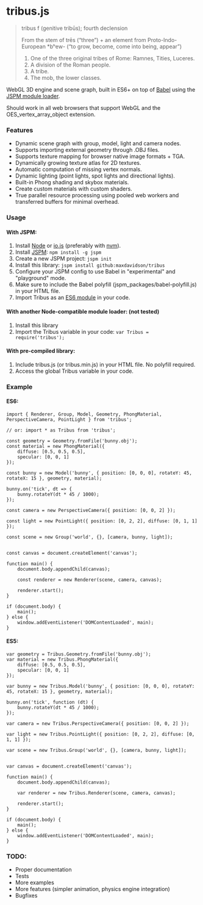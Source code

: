 tribus.js
=========

> tribus f (genitive tribūs); fourth declension
>
> From the stem of trēs (“three”) + an element from Proto-Indo-European *bʰew- (“to grow, become, come into being, appear”)
>
> 1. One of the three original tribes of Rome: Ramnes, Tities, Luceres.
> 2. A division of the Roman people.
> 3. A tribe.
> 4. The mob, the lower classes.

WebGL 3D engine and scene graph, built in ES6+ on top of [Babel](https://babeljs.io) using the [JSPM module loader](http://jspm.io).

Should work in all web browsers that support WebGL and the OES_vertex_array_object extension.


### Features

- Dynamic scene graph with group, model, light and camera nodes.
- Supports importing external geometry through .OBJ files.
- Supports texture mapping for browser native image formats + TGA. 
- Dynamically growing texture atlas for 2D textures. 
- Automatic computation of missing vertex normals.
- Dynamic lighting (point lights, spot lights and directional lights).
- Built-in Phong shading and skybox materials.
- Create custom materials with custom shaders.
- True parallel resource processing using pooled web workers and transferred buffers for minimal overhead. 

### Usage

#### With JSPM:

1. Install [Node](https://nodejs.org) or [io.js](https://iojs.org) (preferably with [nvm](https://github.com/creationix/nvm)).
2. Install [JSPM](http://jspm.io): `npm install -g jspm`
3. Create a new JSPM project: `jspm init`
4. Install this library: `jspm install github:maxdavidson/tribus`
5. Configure your JSPM config to use Babel in "experimental" and "playground" mode.
6. Make sure to include the Babel polyfill (jspm_packages/babel-polyfill.js) in your HTML file.
7. Import Tribus as an [ES6 module](http://www.2ality.com/2014/09/es6-modules-final.html) in your code.

#### With another Node-compatible module loader: (not tested)

1. Install this library
2. Import the Tribus variable in your code: `var Tribus = require('tribus');`

#### With pre-compiled library:

1. Include tribus.js (or tribus.min.js) in your HTML file. No polyfill required.
2. Access the global Tribus variable in your code.


### Example

#### ES6:

```
import { Renderer, Group, Model, Geometry, PhongMaterial, PerspectiveCamera, PointLight } from 'tribus';

// or: import * as Tribus from 'tribus';

const geometry = Geometry.fromFile('bunny.obj');
const material = new PhongMaterial({
    diffuse: [0.5, 0.5, 0.5],
    specular: [0, 0, 1]
});

const bunny = new Model('bunny', { position: [0, 0, 0], rotateY: 45, rotateX: 15 }, geometry, material);

bunny.on('tick', dt => {
    bunny.rotateY(dt * 45 / 1000);
});

const camera = new PerspectiveCamera({ position: [0, 0, 2] });

const light = new PointLight({ position: [0, 2, 2], diffuse: [0, 1, 1] });

const scene = new Group('world', {}, [camera, bunny, light]);


const canvas = document.createElement('canvas');

function main() {
    document.body.appendChild(canvas);

    const renderer = new Renderer(scene, camera, canvas);

    renderer.start();
}

if (document.body) {
    main();
} else {
    window.addEventListener('DOMContentLoaded', main);
}
```

#### ES5:

```
var geometry = Tribus.Geometry.fromFile('bunny.obj');
var material = new Tribus.PhongMaterial({
    diffuse: [0.5, 0.5, 0.5],
    specular: [0, 0, 1]
});

var bunny = new Tribus.Model('bunny', { position: [0, 0, 0], rotateY: 45, rotateX: 15 }, geometry, material);

bunny.on('tick', function (dt) {
    bunny.rotateY(dt * 45 / 1000);
});

var camera = new Tribus.PerspectiveCamera({ position: [0, 0, 2] });

var light = new Tribus.PointLight({ position: [0, 2, 2], diffuse: [0, 1, 1] });

var scene = new Tribus.Group('world', {}, [camera, bunny, light]);


var canvas = document.createElement('canvas');

function main() {
    document.body.appendChild(canvas);
    
    var renderer = new Tribus.Renderer(scene, camera, canvas);
    
    renderer.start();
}

if (document.body) {
    main();
} else {
    window.addEventListener('DOMContentLoaded', main);
}
```

### TODO:
- Proper documentation
- Tests
- More examples
- More features (simpler animation, physics engine integration)
- Bugfixes
